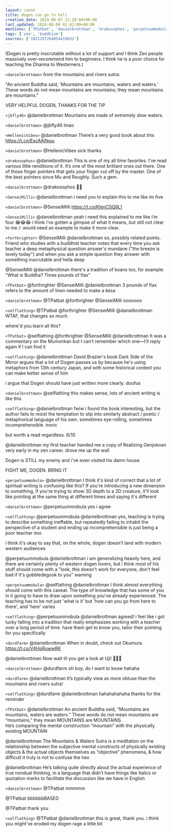 ```yaml
---
layout: canon
title: dogen can go to hell
creation_date: 2024-08-07 21:28:00+00:00
last_updated: 2024-08-08 01:42:09+00:00
mentions: ['TPatbat', 'danielbrottman', 'drakosophos', 'perpetuummobula', 'HellenicVibes', 'tpatbat', 'SenseiMilli', 'jbfly46', 'forthrighter', 'durdfarm']
tags: ['zen', 'buddhism']
sources: ['1821297264054419632']
---
```


(Dogen is pretty inscrutable without a lot of support and I think Zen people massively over-recommend him to beginners. I think he is a poor choice for teaching the Dharma to Westerners.)

`<danielbrottman>` from the mountains and rivers sutra:   
  
"An ancient Buddha said, 'Mountains are mountains, waters and waters.' These words do not mean mountains are mountains; they mean mountains are mountains."  
  
VERY HELPFUL DOGEN, THANKS FOR THE TIP  

`<jbfly46>` @danielbrottman Mountains are made of extremely slow waters.  

`<danielbrottman>` @jbfly46 lmao  

`<HellenicVibes>` @danielbrottman There’s a very good book about this https://t.co/EscAAjfeuu  

`<danielbrottman>` @HellenicVibes sick thanks  

`<drakosophos>` @danielbrottman This is one of my all time favorites. I’ve read various little renditions of it. It’s one of the most brilliant ones out there. One of those finger pointers that gets your finger cut off by the master. One of the best pointers since Mu and Roughly. Such a gem.  

`<danielbrottman>` @drakosophos 🙂🙏  

`<SenseiMilli>` @danielbrottman i need you to explain this to me like im five  

`<danielbrottman>` @SenseiMilli https://t.co/KlenCSQ9L1  

`<SenseiMilli>` @danielbrottman yeah i need this explained to me like i’m four 😂😂😂 i think i’ve gotten a glimpse of what it means, but still not clear to me /: would need an example to make it more clear.  

`<forthrighter>` @SenseiMilli @danielbrottman so, possibly related points. Friend who studies with a buddhist teacher notes that every time you ask teacher a deep metaphysical question answer's mundane ("the breeze is lovely today") and when you ask a simple question they answer with something inscrutable and hella deep  

@SenseiMilli @danielbrottman there's a tradition of koans too, for example: "What is Buddha?  Three pounds of flax"  

`<TPatbat>` @forthrighter @SenseiMilli @danielbrottman 3 pounds of flax refers to the amount of linen needed to make a kesa  

`<danielbrottman>` @TPatbat @forthrighter @SenseiMilli ooooooo  

`<selflathing>` @TPatbat @forthrighter @SenseiMilli @danielbrottman WTAF, that changes *so much*.  
  
where'd you learn all this?  

`<TPatbat>` @selflathing @forthrighter @SenseiMilli @danielbrottman It was a commentary on the Mumonkan but I can’t remember which one—I’ll reply again if I can find it  

`<selflathing>` @danielbrottman David Brazier's book Dark Side of the Mirror argues that a lot of Dogen passes us by because he's using metaphors from 13th century Japan, and with some historical context you can make better sense of him  
  
i argue that Dogen should have just written more clearly. doofus  

`<danielbrottman>` @selflathing this makes sense, lots of ancient writing is like this  

`<selflathing>` @danielbrottman fwiw i found the book interesting, but the author fails to resist the temptation to slip into similarly abstract / poetic / metaphorical language of his own. sometimes eye-rolling, sometimes incomprehensible. ironic  
  
but worth a read regardless. 6/10  

@danielbrottman my first teacher handed me a copy of Realizing Genjokoan very early in my zen career. drove me up the wall  
  
Dogen is STILL my enemy and i've even visited his damn house  
  
FIGHT ME, DOGEN. BRING IT  

`<perpetuummobula>` @danielbrottman I think it's kind of correct that a lot of spiritual writing is confusing like this? If you're introducing a new dimension to something, if you're trying to show 3D depth to a 2D creature, it'll look like pointing at the same thing at different times and saying it's different  

`<danielbrottman>` @perpetuummobula yes i agree  

`<selflathing>` @perpetuummobula @danielbrottman yes, teaching is trying to describe something ineffable, but repeatedly failing to inhabit the perspective of a student and ending up incomprehensible is just being a poor teacher imo  
  
i think it's okay to say that, on the whole, dogen doesn't land with modern western audiences  

@perpetuummobula @danielbrottman i am generalizing heavily here, and there are certainly plenty of western dogen lovers, but i think most of his stuff should come with a "look, this doesn't work for everyone, don't feel bad if it's gobbledegook to you" warning  

`<perpetuummobula>` @selflathing @danielbrottman I think almost everything should come with this caveat. The type of knowledge that has some of you in it going to have to draw upon something you've already experienced. The teaching has to be not just 'what is it' but 'how can you go from here to there', and 'here' varies  

`<selflathing>` @perpetuummobula @danielbrottman agreed! i feel like i got lucky falling into a tradition that really emphasizes working with a teacher over a long period of time. have them get to know you, tailor their pointing for you specifically  

`<durdfarm>` @danielbrottman When in doubt, check out Okumura. https://t.co/V4HpRuwwRK  

@danielbrottman Now wait til you get a look at Uji! 😬😎🙏  

`<danielbrottman>` @durdfarm oh boy, do I want to know hahaha  

`<durdfarm>` @danielbrottman It’s typically view as more obtuse than the mountains and rivers sutra!  

`<selflathing>` @durdfarm @danielbrottman hahahahahaha thanks for the reminder  

`<TPatbat>` @danielbrottman An ancient Buddha said, “Mountains are mountains, waters are waters.” These words do not mean mountains are “mountains,” they mean MOUNTAINS are MOUNTAINS.  
He’s comparing the mental construction “mountain” with the physically existing MOUNTAIN  

@danielbrottman The Mountains & Waters Sutra is a meditation on the relationship between the subjective mental constructs of physically existing objects & the actual objects themselves as “objective” phenomena, & how difficult it truly is not to confuse the two  

@danielbrottman He’s talking quite directly about the actual experience of true nondual thinking, in a language that didn’t have things like italics or quotation marks to facilitate the discussion like we have in English  

`<danielbrottman>` @TPatbat mmmmm  

@TPatbat bbbbbbBASED  

@TPatbat thank you  

`<selflathing>` @TPatbat @danielbrottman this is great, thank you. i think you might've eroded my dogen rage a little bit  


